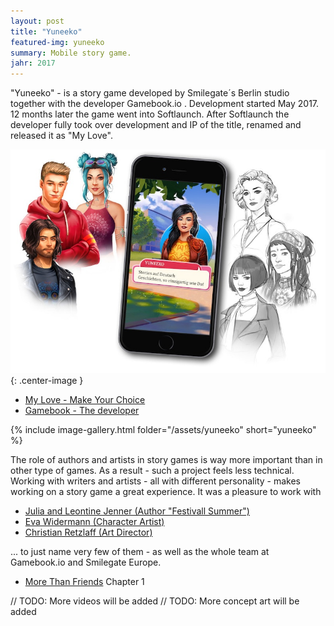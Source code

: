 ```yaml
---
layout: post
title: "Yuneeko"
featured-img: yuneeko
summary: Mobile story game.
jahr: 2017
---
```

"Yuneeko" - is a story game  developed by Smilegate´s Berlin studio  together with the developer  Gamebook.io .  Development started May 2017.  12 months later the game went into Softlaunch.  After Softlaunch the developer fully took over development and IP of the title, renamed and released it as "My Love".

![Yuneeko](/assets/yuneeko/15.jpg){: .center-image }

* [My Love - Make Your Choice](https://myloveapp.com)
* [Gamebook - The developer](https://gamebook.io)



{% include image-gallery.html folder="/assets/yuneeko" short="yuneeko" %}


The role of authors and artists in story games is way more important than in other type of games. As a result - such a project feels less technical.  Working with   writers and artists - all with different personality - makes working on a story game a great experience.   It was a pleasure to work with 
* [Julia and Leontine Jenner (Author "Festivall Summer")](https://www.julia-jenner.com/)
* [Eva Widermann (Character Artist)](https://evawidermann.artstation.com/)
* [Christian Retzlaff (Art Director)](http://www.christianretzlaff.com/)

... to just name very few of them - as well as the whole team at Gamebook.io and Smilegate Europe.

* [More Than Friends](https://youtu.be/FNmiVQADTD0) Chapter 1

// TODO: More videos will be added
// TODO: More concept art will be added



